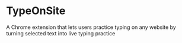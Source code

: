 # TypeOnSite

A Chrome extension that lets users practice typing on any website by turning selected text into live typing practice
